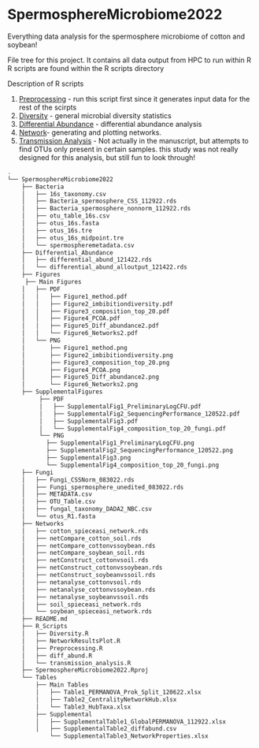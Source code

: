 # SpermosphereMicrobiome2022
Everything data analysis for the spermosphere microbiome of cotton and soybean!

File tree for this project. It contains all data output from HPC to run within R
R scripts are found within the R scripts directory


Description of R scripts 
1. [Preprocessing](R_Scripts/Preprocessing.R) - run this script first since it generates input data for the rest of the    scirpts 
2. [Diversity](R_Scripts/Diversity.R) - general microbial diversity statistics 
3. [Differential Abundance](R_Scripts/diff_abund.R) - differential abundance analysis 
4. [Network](R_Scripts/NetworkResultsPlot.R)- generating and plotting networks. 
5. [Transmission Analysis](R_Scripts/transmission_analysis.R) - Not actually in the         manuscript, but attempts to find OTUs only present in certain samples. this study was not really designed for this analysis, but still fun to look through! 

```bash
.
└── SpermosphereMicrobiome2022
    ├── Bacteria
    │   ├── 16s_taxonomy.csv
    │   ├── Bacteria_spermosphere_CSS_112922.rds
    │   ├── Bacteria_spermosphere_nonnorm_112922.rds
    │   ├── otu_table_16s.csv
    │   ├── otus_16s.fasta
    │   ├── otus_16s.tre
    │   ├── otus_16s_midpoint.tre
    │   └── spermospheremetadata.csv
    ├── Differential_Abundance
    │   ├── differential_abund_121422.rds
    │   └── differential_abund_alloutput_121422.rds
    ├── Figures
     ├── Main Figures
    │   ├── PDF
    │   │   ├── Figure1_method.pdf
    │   │   ├── Figure2_imbibitiondiversity.pdf
    │   │   ├── Figure3_composition_top_20.pdf
    │   │   ├── Figure4_PCOA.pdf
    │   │   ├── Figure5_Diff_abundance2.pdf
    │   │   └── Figure6_Networks2.pdf
    │   └── PNG
    │       ├── Figure1_method.png
    │       ├── Figure2_imbibitiondiversity.png
    │       ├── Figure3_composition_top_20.png
    │       ├── Figure4_PCOA.png
    │       ├── Figure5_Diff_abundance2.png
    │       └── Figure6_Networks2.png
    ├── SupplementalFigures
         ├── PDF
         │   ├── SupplementalFig1_PreliminaryLogCFU.pdf
         │   ├── SupplementalFig2_SequencingPerformance_120522.pdf
         │   ├── SupplementalFig3.pdf
         │   └── SupplementalFig4_composition_top_20_fungi.pdf
         └── PNG
           ├── SupplementalFig1_PreliminaryLogCFU.png
           ├── SupplementalFig2_SequencingPerformance_120522.png
           ├── SupplementalFig3.png
           └── SupplementalFig4_composition_top_20_fungi.png
    ├── Fungi
    │   ├── Fungi_CSSNorm_083022.rds
    │   ├── Fungi_spermosphere_unedited_083022.rds
    │   ├── METADATA.csv
    │   ├── OTU_Table.csv
    │   ├── fungal_taxonomy_DADA2_NBC.csv
    │   └── otus_R1.fasta
    ├── Networks
    │   ├── cotton_spieceasi_network.rds
    │   ├── netCompare_cotton_soil.rds
    │   ├── netCompare_cottonvssoybean.rds
    │   ├── netCompare_soybean_soil.rds
    │   ├── netConstruct_cottonvsoil.rds
    │   ├── netConstruct_cottonvssoybean.rds
    │   ├── netConstruct_soybeanvssoil.rds
    │   ├── netanalyse_cottonvsoil.rds
    │   ├── netanalyse_cottonvssoybean.rds
    │   ├── netanalyse_soybeanvssoil.rds
    │   ├── soil_spieceasi_network.rds
    │   └── soybean_spieceasi_network.rds
    ├── README.md
    ├── R_Scripts
    │   ├── Diversity.R
    │   ├── NetworkResultsPlot.R
    │   ├── Preprocessing.R
    │   ├── diff_abund.R
    │   └── transmission_analysis.R
    ├── SpermosphereMicrobiome2022.Rproj
    └── Tables
        ├── Main Tables
        │   ├── Table1_PERMANOVA_Prok_Split_120622.xlsx
        │   ├── Table2_CentralityNetworkHub.xlsx
        │   └── Table3_HubTaxa.xlsx
        ├── Supplemental
        │   ├── SupplementalTable1_GlobalPERMANOVA_112922.xlsx
        │   ├── SupplementalTable2_diffabund.csv
            └── SupplementalTable3_NetworkProperties.xlsx
```
